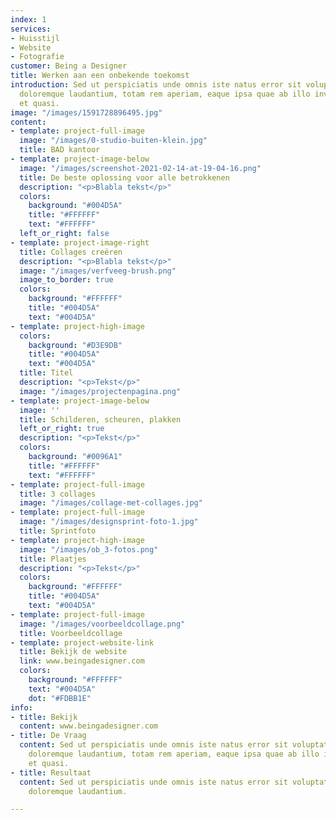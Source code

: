 ```yaml
---
index: 1
services:
- Huisstijl
- Website
- Fotografie
customer: Being a Designer
title: Werken aan een onbekende toekomst
introduction: Sed ut perspiciatis unde omnis iste natus error sit voluptatem accusantium
  doloremque laudantium, totam rem aperiam, eaque ipsa quae ab illo inventore veritatis
  et quasi.
image: "/images/1591728896495.jpg"
content:
- template: project-full-image
  image: "/images/0-studio-buiten-klein.jpg"
  title: BAD kantoor
- template: project-image-below
  image: "/images/screenshot-2021-02-14-at-19-04-16.png"
  title: De beste oplossing voor alle betrokkenen
  description: "<p>Blabla tekst</p>"
  colors:
    background: "#004D5A"
    title: "#FFFFFF"
    text: "#FFFFFF"
  left_or_right: false
- template: project-image-right
  title: Collages creëren
  description: "<p>Blabla tekst</p>"
  image: "/images/verfveeg-brush.png"
  image_to_border: true
  colors:
    background: "#FFFFFF"
    title: "#004D5A"
    text: "#004D5A"
- template: project-high-image
  colors:
    background: "#D3E9DB"
    title: "#004D5A"
    text: "#004D5A"
  title: Titel
  description: "<p>Tekst</p>"
  image: "/images/projectenpagina.png"
- template: project-image-below
  image: ''
  title: Schilderen, scheuren, plakken
  left_or_right: true
  description: "<p>Tekst</p>"
  colors:
    background: "#0096A1"
    title: "#FFFFFF"
    text: "#FFFFFF"
- template: project-full-image
  title: 3 collages
  image: "/images/collage-met-collages.jpg"
- template: project-full-image
  image: "/images/designsprint-foto-1.jpg"
  title: Sprintfoto
- template: project-high-image
  image: "/images/ob_3-fotos.png"
  title: Plaatjes
  description: "<p>Tekst</p>"
  colors:
    background: "#FFFFFF"
    title: "#004D5A"
    text: "#004D5A"
- template: project-full-image
  image: "/images/voorbeeldcollage.png"
  title: Voorbeeldcollage
- template: project-website-link
  title: Bekijk de website
  link: www.beingadesigner.com
  colors:
    background: "#FFFFFF"
    text: "#004D5A"
    dot: "#FDBB1E"
info:
- title: Bekijk
  content: www.beingadesigner.com
- title: De Vraag
  content: Sed ut perspiciatis unde omnis iste natus error sit voluptatem accusantium
    doloremque laudantium, totam rem aperiam, eaque ipsa quae ab illo inventore veritatis
    et quasi.
- title: Resultaat
  content: Sed ut perspiciatis unde omnis iste natus error sit voluptatem accusantium
    doloremque laudantium.

---
```

